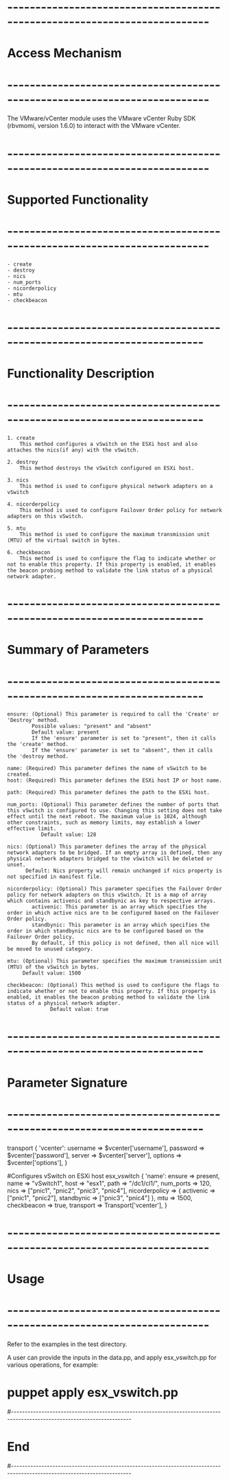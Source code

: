 # --------------------------------------------------------------------------
# Access Mechanism 
# --------------------------------------------------------------------------

  The VMware/vCenter module uses the VMware vCenter Ruby SDK (rbvmomi, version 1.6.0) to interact with the VMware vCenter.

# --------------------------------------------------------------------------
#  Supported Functionality
# --------------------------------------------------------------------------
	- create
	- destroy
	- nics
	- num_ports
	- nicorderpolicy
	- mtu
	- checkbeacon
	
# -------------------------------------------------------------------------
# Functionality Description
# -------------------------------------------------------------------------

	1. create
		This method configures a vSwitch on the ESXi host and also attaches the nics(if any) with the vSwitch.
   
	2. destroy
		This method destroys the vSwitch configured on ESXi host.
	 
	3. nics
		This method is used to configure physical network adapters on a vSwitch 
		
	4. nicorderpolicy
		This method is used to configure Failover Order policy for network adapters on this vSwitch.
		
	5. mtu
		This method is used to configure the maximum transmission unit (MTU) of the virtual switch in bytes.
		
	6. checkbeacon
		This method is used to configure the flag to indicate whether or not to enable this property. If this property is enabled, it enables the beacon probing method to validate the link status of a physical network adapter.

# -------------------------------------------------------------------------
# Summary of Parameters
# -------------------------------------------------------------------------

	ensure: (Optional) This parameter is required to call the 'Create' or 'Destroy' method.
            Possible values: "present" and "absent"
            Default value: present
            If the 'ensure' parameter is set to "present", then it calls the 'create' method.
            If the 'ensure' parameter is set to "absent", then it calls the 'destroy method.

	name: (Required) This parameter defines the name of vSwitch to be created.
	host: (Required) This parameter defines the ESXi host IP or host name.

	path: (Required) This parameter defines the path to the ESXi host.
	
	num_ports: (Optional) This parameter defines the number of ports that this vSwitch is configured to use. Changing this setting does not take effect until the next reboot. The maximum value is 1024, although other constraints, such as memory limits, may establish a lower effective limit. 
               Default value: 128
    
    nics: (Optional) This parameter defines the array of the physical network adapters to be bridged. If an empty array is defined, then any physical network adapters bridged to the vSwitch will be deleted or unset.
	      Default: Nics property will remain unchanged if nics property is not specified in manifest file.
	
	nicorderpolicy: (Optional) This parameter specifies the Failover Order policy for network adapters on this vSwitch. It is a map of array which contains activenic and standbynic as key to respective arrays.
			activenic: This parameter is an array which specifies the order in which active nics are to be configured based on the Failover Order policy.
			standbynic: This parameter is an array which specifies the order in which standbynic nics are to be configured based on the Failover Order policy.
			By default, if this policy is not defined, then all nice will be moved to unused category.
	
	mtu: (Optional) This parameter specifies the maximum transmission unit (MTU) of the vSwitch in bytes.
	     Default value: 1500
	
	checkbeacon: (Optional) This method is used to configure the flags to indicate whether or not to enable this property. If this property is  enabled, it enables the beacon probing method to validate the link status of a physical network adapter.
	              Default value: true
	
# -------------------------------------------------------------------------
# Parameter Signature 
# -------------------------------------------------------------------------

transport { 'vcenter':
  username => $vcenter['username'],
  password => $vcenter['password'],
  server   => $vcenter['server'],
  options  => $vcenter['options'],
}


#Configures vSwitch on ESXi host
esx_vswitch { 'name':
  ensure    => present,
  name      => "vSwitch1",
  host      => "esx1",
  path      => "/dc1/cl1/",
  num_ports => 120,
  nics      => ["pnic1", "pnic2", "pnic3", "pnic4"],
  nicorderpolicy => {
    activenic  => ["pnic1", "pnic2"],
    standbynic => ["pnic3", "pnic4"]
  },
  mtu            => 1500,
  checkbeacon    => true,
  transport => Transport['vcenter'],
}

# --------------------------------------------------------------------------
# Usage
# --------------------------------------------------------------------------
   Refer to the examples in the test directory.
   
   A user can provide the inputs in the data.pp, and apply esx_vswitch.pp for various operations, for example: 
   # puppet apply esx_vswitch.pp

#-------------------------------------------------------------------------------------------------------------------------
# End
#-------------------------------------------------------------------------------------------------------------------------	
